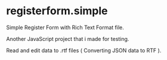 # registerform.simple
Simple Register Form with Rich Text Format file.

Another JavaScript project that i made for testing.

Read and edit data to .rtf files ( Converting JSON data to RTF ).
